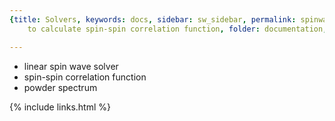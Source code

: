 ```yaml
---
{title: Solvers, keywords: docs, sidebar: sw_sidebar, permalink: spinwave, summary: Solvers
    to calculate spin-spin correlation function, folder: documentation, mathjax: 'true'}

---
```


 
* linear spin wave solver
* spin-spin correlation function
* powder spectrum

{% include links.html %}
